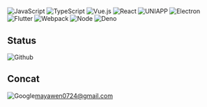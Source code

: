 #

![JavaScript](https://img.shields.io/badge/-JavaScript-%23F7DF1C?style=for-the-badge&logo=javascript&logoColor=000000&labelColor=%23F7DF1C&color=%23FFCE5A)
![TypeScript](https://img.shields.io/badge/-TypeScript-%23031d30?style=for-the-badge&logo=typescript)
![Vue.js](https://img.shields.io/badge/-Vue.js-%232c3e50?style=for-the-badge&logo=Vue.js)
![React](https://img.shields.io/badge/-React-%232c3e50?style=for-the-badge&logo=React)
![UNIAPP](https://img.shields.io/badge/-UNIAPP-%23CCC?style=for-the-badge&logo=data:image/png;base64,iVBORw0KGgoAAAANSUhEUgAAADIAAAAyCAYAAAAeP4ixAAABCElEQVRoge3YMa4BURSH8Y8o7UAp0WgkotBZwluAfhqlZSgUGr23ENUUCpppJnTswAIUSCaTiziZJ8d9/193zdzrfMltABF5plb+oLscDoAV0Pn8OC/lwDhL0k35QT3wstcIuM61Cj0IhXiNuAvOFwr5SgrxRiHeKMSbhnHfAVgU1i1gajhnBpwK6wnQtgxkDTlmSTq/L7rLYQ9byG+WpLvCOT8YQ6K5WgrxRiHeKMQbhXijEG8U4o1CvIkmxPrDquwMrI37KlFJSJake2BUxVlW0VytaEKsV6t5+8Ohak3rRmtIH9hav/QvRHO1FOKNQrwJheQfn+I9wflCIeNHLzuQc51PRP6rC1ZeIm1I8cC5AAAAAElFTkSuQmCC&logoColor=fff)
![Electron](https://img.shields.io/badge/-Electron-%232c3e50?style=for-the-badge&logo=Electron)
![Flutter](https://img.shields.io/badge/-Flutter-%232c3e50?style=for-the-badge&logo=Flutter)
![Webpack](https://img.shields.io/badge/-Webpack-%232C3A42?style=for-the-badge&logo=webpack)
![Node](https://img.shields.io/badge/-NodeJS-%23F05032?style=for-the-badge&logo=Node.js&logoColor=%23ffffff)
![Deno](https://img.shields.io/badge/-Deno-%23F05032?style=for-the-badge&logo=Deno&logoColor=%23ffffff)

## Status

![Github](https://github-readme-stats.vercel.app/api?username=MYWProgram&count_private=true&show_icons=true&theme=tokyonight)

## Concat

![Google](https://img.shields.io/badge/G-Google-green)mayawen0724@gmail.com
